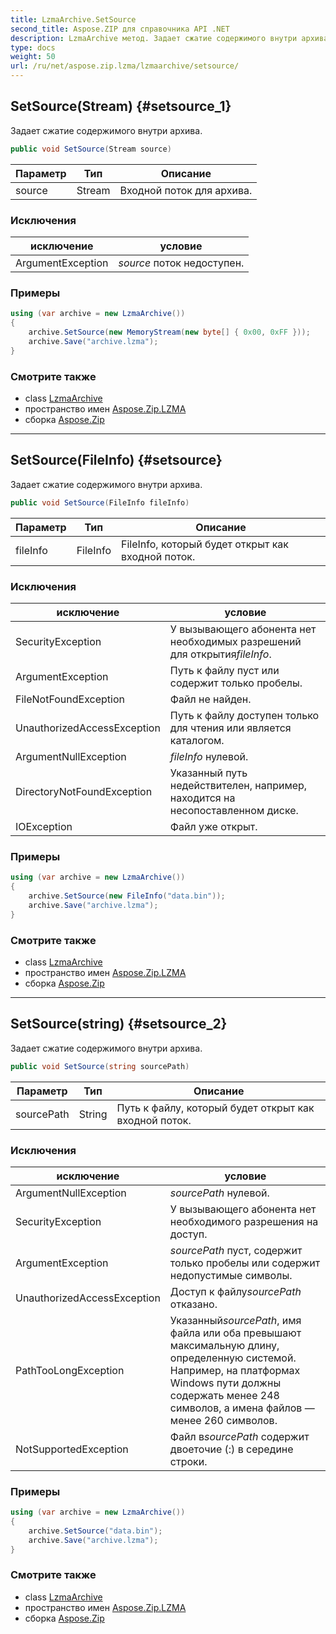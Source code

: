 ```yaml
---
title: LzmaArchive.SetSource
second_title: Aspose.ZIP для справочника API .NET
description: LzmaArchive метод. Задает сжатие содержимого внутри архива.
type: docs
weight: 50
url: /ru/net/aspose.zip.lzma/lzmaarchive/setsource/
---
```

## SetSource(Stream) {#setsource_1}

Задает сжатие содержимого внутри архива.

```csharp
public void SetSource(Stream source)
```

| Параметр | Тип | Описание |
| --- | --- | --- |
| source | Stream | Входной поток для архива. |

### Исключения

| исключение | условие |
| --- | --- |
| ArgumentException | *source* поток недоступен. |

### Примеры

```csharp
using (var archive = new LzmaArchive())
{
    archive.SetSource(new MemoryStream(new byte[] { 0x00, 0xFF }));
    archive.Save("archive.lzma");
}
```

### Смотрите также

* class [LzmaArchive](../)
* пространство имен [Aspose.Zip.LZMA](../../lzmaarchive/)
* сборка [Aspose.Zip](../../../)

---

## SetSource(FileInfo) {#setsource}

Задает сжатие содержимого внутри архива.

```csharp
public void SetSource(FileInfo fileInfo)
```

| Параметр | Тип | Описание |
| --- | --- | --- |
| fileInfo | FileInfo | FileInfo, который будет открыт как входной поток. |

### Исключения

| исключение | условие |
| --- | --- |
| SecurityException | У вызывающего абонента нет необходимых разрешений для открытия*fileInfo*. |
| ArgumentException | Путь к файлу пуст или содержит только пробелы. |
| FileNotFoundException | Файл не найден. |
| UnauthorizedAccessException | Путь к файлу доступен только для чтения или является каталогом. |
| ArgumentNullException | *fileInfo* нулевой. |
| DirectoryNotFoundException | Указанный путь недействителен, например, находится на несопоставленном диске. |
| IOException | Файл уже открыт. |

### Примеры

```csharp
using (var archive = new LzmaArchive()) 
{
    archive.SetSource(new FileInfo("data.bin"));
    archive.Save("archive.lzma");
}
```

### Смотрите также

* class [LzmaArchive](../)
* пространство имен [Aspose.Zip.LZMA](../../lzmaarchive/)
* сборка [Aspose.Zip](../../../)

---

## SetSource(string) {#setsource_2}

Задает сжатие содержимого внутри архива.

```csharp
public void SetSource(string sourcePath)
```

| Параметр | Тип | Описание |
| --- | --- | --- |
| sourcePath | String | Путь к файлу, который будет открыт как входной поток. |

### Исключения

| исключение | условие |
| --- | --- |
| ArgumentNullException | *sourcePath* нулевой. |
| SecurityException | У вызывающего абонента нет необходимого разрешения на доступ. |
| ArgumentException | *sourcePath* пуст, содержит только пробелы или содержит недопустимые символы. |
| UnauthorizedAccessException | Доступ к файлу*sourcePath* отказано. |
| PathTooLongException | Указанный*sourcePath*, имя файла или оба превышают максимальную длину, определенную системой. Например, на платформах Windows пути должны содержать менее 248 символов, а имена файлов — менее 260 символов. |
| NotSupportedException | Файл в*sourcePath* содержит двоеточие (:) в середине строки. |

### Примеры

```csharp
using (var archive = new LzmaArchive()) 
{
    archive.SetSource("data.bin");
    archive.Save("archive.lzma");
}
```

### Смотрите также

* class [LzmaArchive](../)
* пространство имен [Aspose.Zip.LZMA](../../lzmaarchive/)
* сборка [Aspose.Zip](../../../)


